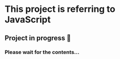 # This project is referring to JavaScript
## Project in progress 🚧
### Please wait for the contents...
